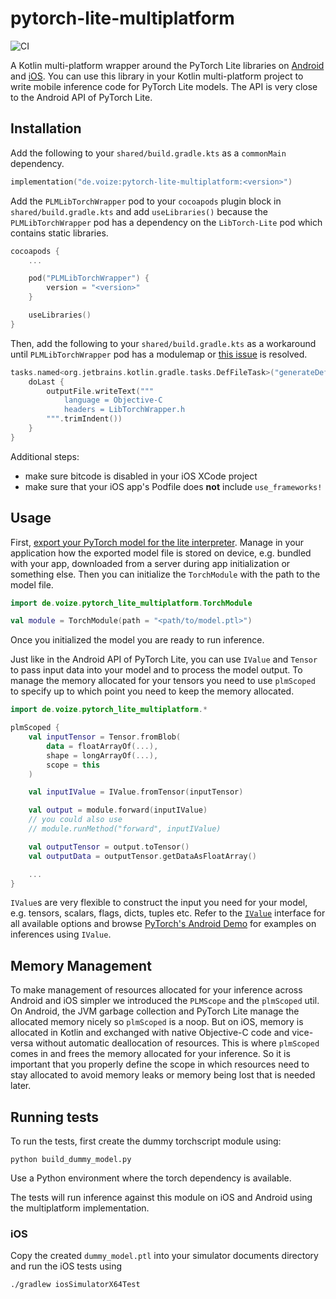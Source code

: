 # pytorch-lite-multiplatform

![CI](https://github.com/voize-gmbh/pytorch-lite-multiplatform/actions/workflows/test.yml/badge.svg)

A Kotlin multi-platform wrapper around the PyTorch Lite libraries on [Android](https://pytorch.org/mobile/android/) and [iOS](https://pytorch.org/mobile/ios/).
You can use this library in your Kotlin multi-platform project to write mobile inference code for PyTorch Lite models. The API is very close to the Android API of PyTorch Lite.

## Installation

Add the following to your `shared/build.gradle.kts` as a `commonMain` dependency.

```kotlin
implementation("de.voize:pytorch-lite-multiplatform:<version>")
```

Add the `PLMLibTorchWrapper` pod to your `cocoapods` plugin block in `shared/build.gradle.kts` and add `useLibraries()` because the `PLMLibTorchWrapper` pod has a dependency on the `LibTorch-Lite` pod which contains static libraries.

```kotlin
cocoapods {
    ...

    pod("PLMLibTorchWrapper") {
        version = "<version>"
    }

    useLibraries()
}
```

Then, add the following to your `shared/build.gradle.kts` as a workaround until `PLMLibTorchWrapper` pod has a modulemap or [this issue](https://youtrack.jetbrains.com/issue/KT-44155/Cocoapods-doesnt-support-pods-without-module-map-file-inside) is resolved.

```kotlin
tasks.named<org.jetbrains.kotlin.gradle.tasks.DefFileTask>("generateDefPLMLibTorchWrapper").configure {
    doLast {
        outputFile.writeText("""
            language = Objective-C
            headers = LibTorchWrapper.h
        """.trimIndent())
    }
}
```

Additional steps:

- make sure bitcode is disabled in your iOS XCode project
- make sure that your iOS app's Podfile does **not** include `use_frameworks!`

## Usage

First, [export your PyTorch model for the lite interpreter](https://pytorch.org/tutorials/recipes/mobile_interpreter.html).
Manage in your application how the exported model file is stored on device, e.g. bundled with your app, downloaded from a server during app initialization or something else.
Then you can initialize the `TorchModule` with the path to the model file.

```kotlin
import de.voize.pytorch_lite_multiplatform.TorchModule

val module = TorchModule(path = "<path/to/model.ptl>")
```

Once you initialized the model you are ready to run inference.

Just like in the Android API of PyTorch Lite, you can use `IValue` and `Tensor` to pass input data into your model and to process the model output. To manage the memory allocated for your tensors you need to use `plmScoped` to specify up to which point you need to keep the memory allocated.

```kotlin
import de.voize.pytorch_lite_multiplatform.*

plmScoped {
    val inputTensor = Tensor.fromBlob(
        data = floatArrayOf(...),
        shape = longArrayOf(...),
        scope = this
    )

    val inputIValue = IValue.fromTensor(inputTensor)

    val output = module.forward(inputIValue)
    // you could also use
    // module.runMethod("forward", inputIValue)

    val outputTensor = output.toTensor()
    val outputData = outputTensor.getDataAsFloatArray()

    ...
}
```

`IValue`s are very flexible to construct the input you need for your model, e.g. tensors, scalars, flags, dicts, tuples etc. Refer to the [`IValue`]() interface for all available options and browse [PyTorch's Android Demo](https://github.com/pytorch/android-demo-app) for examples on inferences using `IValue`.

## Memory Management

To make management of resources allocated for your inference across Android and iOS simpler we introduced the `PLMScope` and the `plmScoped` util. On Android, the JVM garbage collection and PyTorch Lite manage the allocated memory nicely so `plmScoped` is a noop. But on iOS, memory is allocated in Kotlin and exchanged with native Objective-C code and vice-versa without automatic deallocation of resources. This is where `plmScoped` comes in and frees the memory allocated for your inference. So it is important that you properly define the scope in which resources need to stay allocated to avoid memory leaks or memory being lost that is needed later.

## Running tests

To run the tests, first create the dummy torchscript module using:

```
python build_dummy_model.py
```

Use a Python environment where the torch dependency is available.

The tests will run inference against this module on iOS and Android using the multiplatform implementation.

### iOS

Copy the created `dummy_model.ptl` into your simulator documents directory and run the iOS tests using

```
./gradlew iosSimulatorX64Test
```
